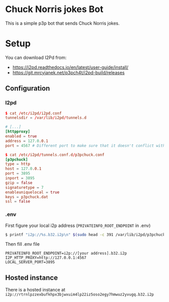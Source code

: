 # Chuck Norris jokes Bot

This is a simple p3p bot that sends Chuck Norris jokes.

# Setup

You can download I2Pd from:
 - https://i2pd.readthedocs.io/en/latest/user-guide/install/
 - https://git.mrcyjanek.net/p3pch4t/i2pd-build/releases

## Configuration

### I2pd

```conf
$ cat /etc/i2pd/i2pd.conf
tunnelsdir = /var/lib/i2pd/tunnels.d

# [...]
[httpproxy]
enabled = true
address = 127.0.0.1
port = 4567 # Different port to make sure that it doesn't conflict with apps running on default
```

```conf
$ cat /etc/i2pd/tunnels.conf.d/p3pchuck.conf
[p3pchuck]
type = http
host = 127.0.0.1
port = 3895
inport = 3895
gzip = false
signaturetype = 7
enableuniquelocal = true
keys = p3pchuck.dat
ssl = false
```

### .env


First figure your local i2p address (`PRIVATEINFO_ROOT_ENDPOINT` in .env)

```bash
$ printf "i2p://%s.b32.i2p\n" $(sudo head -c 391 /var/lib/i2pd/p3pchuck.dat | sha256sum | xxd -r -p | base32 | sed s/=//g | tr A-Z a-z)
```

Then fill .env file

```
PRIVATEINFO_ROOT_ENDPOINT=i2p://[your address].b32.i2p
I2P_HTTP_PROXY=http://127.0.0.1:4567
LOCAL_SERVER_PORT=3895
```


## Hosted instance

There is a hosted instance at `i2p://rtrnlpzzexbufkhpx3bjwxuim4lp22iz5oso2egy7hmwuz2yvugq.b32.i2p`
